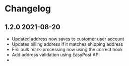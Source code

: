 # Changelog

## 1.2.0 2021-08-20

* Updated address now saves to customer user account
* Updates billing address if it matches shipping address
* Fix: bulk mark-processing now using the correct hook
* Add address validation using EasyPost API
* 
